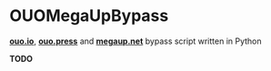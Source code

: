# OUOMegaUpBypass
**[ouo.io](https://ouo.io)**, **[ouo.press](https://ouo.press)** and **[megaup.net](https://megaup.net)** bypass script written in Python

**TODO**